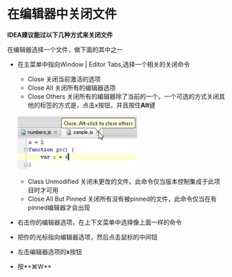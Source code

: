 # 在编辑器中关闭文件

**IDEA建议能过以下几种方式来关闭文件**

在编辑器选择一个文件，做下面的其中之一

* 在主菜单中指向Window \| Editor Tabs,选择一个相关的关闭命令

  * Close 关闭当前激活的选项
  * Close All 关闭所有的编辑器选项
  * Close Others 关闭所有的编辑器除了当前的一个。一个可选的方式关闭其他的标签的方式是，点击x按钮，并且按住**Alt**键

  ![](/assets/1506080595566.png)
  
  * Class Unmodified 关闭未更改的文件。此命令仅当版本控制集成于此项目时才可用
  * Close All But Pinned 关闭所有没有被pinned的文件，此命令仅当在有pinned编辑器才会出现

* 右击你的编辑器选项，在上下文菜单中选择像上面一样的命令
* 把你的光标指向编辑器选项，然后点击鼠标的中间钮
* 左击编辑器选项的**x**按钮
* 按**⌘W**




